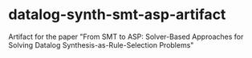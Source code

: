 # datalog-synth-smt-asp-artifact
Artifact for the paper "From SMT to ASP: Solver-Based Approaches for Solving Datalog Synthesis-as-Rule-Selection Problems"
